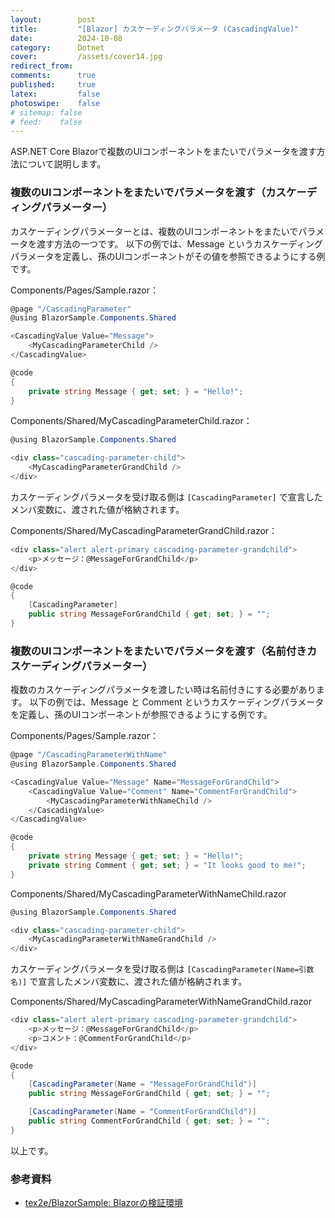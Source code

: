 ```yaml
---
layout:        post
title:         "[Blazor] カスケーディングパラメータ (CascadingValue)"
date:          2024-10-08
category:      Dotnet
cover:         /assets/cover14.jpg
redirect_from:
comments:      true
published:     true
latex:         false
photoswipe:    false
# sitemap: false
# feed:    false
---
```


ASP.NET Core Blazorで複数のUIコンポーネントをまたいでパラメータを渡す方法について説明します。

### 複数のUIコンポーネントをまたいでパラメータを渡す（カスケーディングパラメーター）

カスケーディングパラメーターとは、複数のUIコンポーネントをまたいでパラメータを渡す方法の一つです。
以下の例では、Message というカスケーディングパラメータを定義し、孫のUIコンポーネントがその値を参照できるようにする例です。

Components/Pages/Sample.razor：

```csharp
@page "/CascadingParameter"
@using BlazorSample.Components.Shared

<CascadingValue Value="Message">
    <MyCascadingParameterChild />
</CascadingValue>

@code
{
    private string Message { get; set; } = "Hello!";
}
```

Components/Shared/MyCascadingParameterChild.razor：

```csharp
@using BlazorSample.Components.Shared

<div class="cascading-parameter-child">
    <MyCascadingParameterGrandChild />
</div>
```

カスケーディングパラメータを受け取る側は `[CascadingParameter]` で宣言したメンバ変数に、渡された値が格納されます。

Components/Shared/MyCascadingParameterGrandChild.razor：

```csharp
<div class="alert alert-primary cascading-parameter-grandchild">
    <p>メッセージ：@MessageForGrandChild</p>
</div>

@code
{
    [CascadingParameter]
    public string MessageForGrandChild { get; set; } = "";
}
```



### 複数のUIコンポーネントをまたいでパラメータを渡す（名前付きカスケーディングパラメーター）

複数のカスケーディングパラメータを渡したい時は名前付きにする必要があります。
以下の例では、Message と Comment というカスケーディングパラメータを定義し、孫のUIコンポーネントが参照できるようにする例です。

Components/Pages/Sample.razor：

```csharp
@page "/CascadingParameterWithName"
@using BlazorSample.Components.Shared

<CascadingValue Value="Message" Name="MessageForGrandChild">
    <CascadingValue Value="Comment" Name="CommentForGrandChild">
        <MyCascadingParameterWithNameChild />
    </CascadingValue>
</CascadingValue>

@code
{
    private string Message { get; set; } = "Hello!";
    private string Comment { get; set; } = "It looks good to me!";
}
```

Components/Shared/MyCascadingParameterWithNameChild.razor

```csharp
@using BlazorSample.Components.Shared

<div class="cascading-parameter-child">
    <MyCascadingParameterWithNameGrandChild />
</div>
```

カスケーディングパラメータを受け取る側は `[CascadingParameter(Name=引数名)]` で宣言したメンバ変数に、渡された値が格納されます。

Components/Shared/MyCascadingParameterWithNameGrandChild.razor

```csharp
<div class="alert alert-primary cascading-parameter-grandchild">
    <p>メッセージ：@MessageForGrandChild</p>
    <p>コメント：@CommentForGrandChild</p>
</div>

@code
{
    [CascadingParameter(Name = "MessageForGrandChild")]
    public string MessageForGrandChild { get; set; } = "";

    [CascadingParameter(Name = "CommentForGrandChild")]
    public string CommentForGrandChild { get; set; } = "";
}
```

以上です。


### 参考資料

- [tex2e/BlazorSample: Blazorの検証環境](https://github.com/tex2e/BlazorSample)
